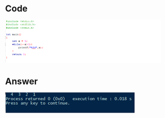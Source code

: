 # Code

![code](https://raw.githubusercontent.com/EYC-University/c-programming-sara-golkar/master/practices/season3/8/img/code.png "code")

# Answer

![answer](https://raw.githubusercontent.com/EYC-University/c-programming-sara-golkar/master/practices/season3/8/img/ans.png "answer")